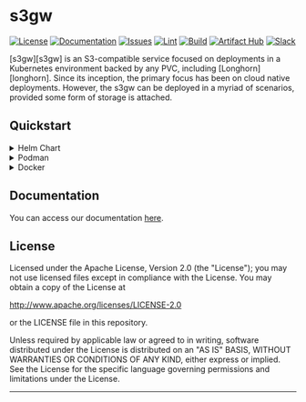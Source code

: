 # s3gw

[![License][license-badge]][license-link]
[![Documentation][docs-badge]][docs-link]
[![Issues][issues-badge]][issues-link]
[![Lint][linter-badge]][linter-link]
[![Build][build-badge]][build-link]
[![Artifact Hub][chart-badge]][chart-link]
[![Slack][slack-badge]][slack-link]

[s3gw][s3gw] is an S3-compatible service focused on deployments in a Kubernetes
environment backed by any PVC, including [Longhorn][longhorn].
Since its inception, the primary focus has been on cloud native deployments.
However, the s3gw can be deployed in a myriad of scenarios, provided some form
of storage is attached.

## Quickstart

<details>
<summary>Helm Chart</summary>
An easy way to deploy the S3 Gateway on your Kubernetes cluster is via a Helm
chart:

```shell
helm repo add s3gw https://aquarist-labs.github.io/s3gw-charts/
helm install s3gw s3gw/s3gw --namespace s3gw-system --create-namespace
```

Check out the [documentation][helm-docs] for details and configuration options.
</details>

<details>
<summary>Podman</summary>

```shell
podman run --replace --name=s3gw -it -p 7480:7480 ghcr.io/aquarist-labs/s3gw:latest
```

</details>

<details>
<summary>Docker</summary>

```shell
docker pull ghcr.io/aquarist-labs/s3gw:latest
```

In order to run the Docker container:

```shell
docker run -p 7480:7480 ghcr.io/aquarist-labs/s3gw:latest
```

</details>

## Documentation

You can access our documentation [here][docs-link].

## License

Licensed under the Apache License, Version 2.0 (the "License");
you may not use licensed files except in compliance with the License.
You may obtain a copy of the License at

  <http://www.apache.org/licenses/LICENSE-2.0>

or the LICENSE file in this repository.

Unless required by applicable law or agreed to in writing, software
distributed under the License is distributed on an "AS IS" BASIS,
WITHOUT WARRANTIES OR CONDITIONS OF ANY KIND, either express or implied.
See the License for the specific language governing permissions and
limitations under the License.

----

[build-badge]: https://github.com/aquarist-labs/s3gw/actions/workflows/release.yaml/badge.svg
[build-link]: https://github.com/aquarist-labs/s3gw/releases
[chart-badge]: https://img.shields.io/endpoint?url=https://artifacthub.io/badge/repository/s3gw
[chart-link]: https://artifacthub.io/packages/search?repo=s3gw
[docs-badge]: https://readthedocs.org/projects/s3gw-docs/badge/?version=latest
[docs-link]: https://s3gw-docs.readthedocs.io/en/latest/?badge=latest
[issues-badge]: https://img.shields.io/github/issues/aquarist-labs/s3gw
[issues-link]: https://github.com/aquarist-labs/s3gw/issues
[license-badge]: https://img.shields.io/github/license/aquarist-labs/s3gw
[license-link]: https://github.com/aquarist-labs/s3gw/blob/main/LICENSE
[linter-badge]: https://github.com/aquarist-labs/s3gw/actions/workflows/lint.yaml/badge.svg
[linter-link]: https://github.com/aquarist-labs/s3gw/actions/workflows/lint.yaml
[slack-badge]: https://img.shields.io/badge/slack-s3gw-brightgreen.svg?logo=slack
[slack-link]: https://slack.com/app_redirect?channel=C04DCMUV8SE
[helm-docs]: https://s3gw-docs.readthedocs.io/en/latest/helm-charts/
